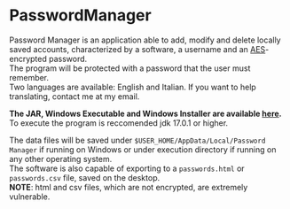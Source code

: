 # PasswordManager
Password Manager is an application able to add, modify and delete locally saved accounts, characterized by a software, a username and an [AES](https://en.wikipedia.org/wiki/Advanced_Encryption_Standard "AES explanation.")-encrypted password.  
The program will be protected with a password that the user must remember.  
Two languages are available: English and Italian. If you want to help translating, contact me at my email.


**The JAR, Windows Executable and Windows Installer are available [here](https://github.com/Achille004/PasswordManager/tree/main/compile/compiled "Compiled stuff folder.").**  
To execute the program is reccomended jdk 17.0.1 or higher.


The data files will be saved under `$USER_HOME/AppData/Local/Password Manager` if running on Windows or under execution directory if running on any other operating system.  
The software is also capable of exporting to a `passwords.html` or `passwords.csv` file, saved on the desktop.  
**NOTE**: html and csv files, which are not encrypted, are extremely vulnerable.